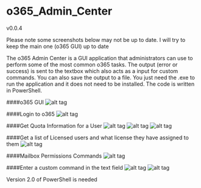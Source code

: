 # o365_Admin_Center

v0.0.4

Please note some screenshots below may not be up to date. I will try to keep the main one (o365 GUI) up to date

The o365 Admin Center is a GUI application that administrators can use to perform some of the most common o365 tasks. The output (error or success) is sent to the textbox which also acts as a input for custom commands. You can also save the output to a file. You just need the .exe to run the application and it does not need to be installed. The code is written in PowerShell.

####o365 GUI
![alt tag](https://github.com/bwya77/o365_Admin_Center/blob/master/o365%20Admin%20Center%20Screenshots/O365_GUI.png)

####Login to o365
![alt tag](https://github.com/bwya77/o365_Admin_Center/blob/master/o365%20Admin%20Center%20Screenshots/O365_Creds.png)

####Get Quota Information for a User
![alt tag](https://github.com/bwya77/o365_Admin_Center/blob/master/o365%20Admin%20Center%20Screenshots/Quota_First.png)
![alt tag](https://github.com/bwya77/o365_Admin_Center/blob/master/o365%20Admin%20Center%20Screenshots/Quota_Prompt.png)
![alt tag](https://github.com/bwya77/o365_Admin_Center/blob/master/o365%20Admin%20Center%20Screenshots/Quota_Results.png)

####Get a list of Licensed users and what license they have assigned to them
![alt tag](https://github.com/bwya77/o365_Admin_Center/blob/master/o365%20Admin%20Center%20Screenshots/Lic_Users.png)

####Mailbox Permissions Commands
![alt tag](https://github.com/bwya77/o365_Admin_Center/blob/master/o365%20Admin%20Center%20Screenshots/mailbox_permissions.png)

####Enter a custom command in the text field
![alt tag](https://github.com/bwya77/o365_Admin_Center/blob/master/o365%20Admin%20Center%20Screenshots/Enter_CustomCommand.png)
![alt tag](https://github.com/bwya77/o365_Admin_Center/blob/master/o365%20Admin%20Center%20Screenshots/Custom_Output.png)



Version 2.0 of PowerShell is needed
